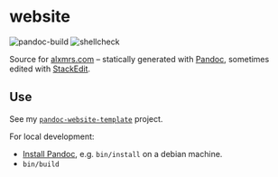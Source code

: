 # website

![pandoc-build](https://github.com/alxmrs/website/workflows/pandoc-build/badge.svg)
![shellcheck](https://github.com/alxmrs/website/workflows/shellcheck/badge.svg)


Source for [alxmrs.com](https://alxmrs.com) – statically generated with [Pandoc](https://pandoc.org), sometimes edited with [StackEdit](https://stackedit.io).


## Use

See my [`pandoc-website-template`](https://github.com/alxrsngrtn/pandoc-website-template) project.

For local development:

- [Install Pandoc](https://pandoc.org/installing.html), e.g. `bin/install` on a debian machine.
- `bin/build`
